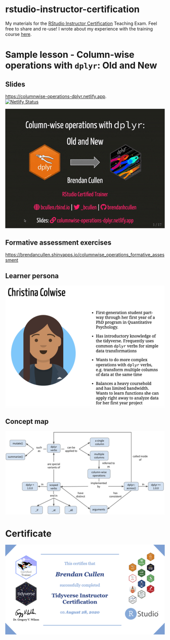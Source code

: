 # rstudio-instructor-certification
My materials for the [RStudio Instructor Certification](https://education.rstudio.com/trainers/) Teaching Exam. Feel free to share and re-use! I wrote about my experience with the training course [here](https://bcullen.rbind.io/post/2020-09-03-reflections-on-rstudio-instructor-training/).

# Sample lesson - Column-wise operations with `dplyr`: Old and New

## Slides
https://columnwise-operations-dplyr.netlify.app. 
<br>
[![Netlify Status](https://api.netlify.com/api/v1/badges/cf61cf7b-c2e4-49b5-9fd3-1e5a5ec1b54b/deploy-status)](https://app.netlify.com/sites/columnwise-operations-dplyr/deploys)

![](/slides/slideshow.gif)

## Formative assessment exercises
https://brendancullen.shinyapps.io/columnwise_operations_formative_assessment

## Learner persona
![](/slides/img/learner_persona.png)
<br>

## Concept map
![](/slides/img/columnwise_concept_map.png)
<br>

# Certificate
![](certificate.png)

